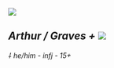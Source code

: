 ![](https://media.discordapp.net/attachments/1137135625619902556/1154978919280287774/54ee5851b81b0f452f0ef077d42c5aaa.jpg)

## ***Arthur / Graves +*** ![](https://media.discordapp.net/attachments/1148552719670452266/1149476944602222592/2f620826.gif)

*⸸ he/him - infj - 15+*
